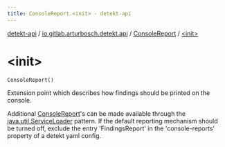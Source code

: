 ```yaml
---
title: ConsoleReport.<init> - detekt-api
---
```


[detekt-api](../../index.html) / [io.gitlab.arturbosch.detekt.api](../index.html) / [ConsoleReport](index.html) / [&lt;init&gt;](./-init-.html)

# &lt;init&gt;

`ConsoleReport()`

Extension point which describes how findings should be printed on the console.

Additional [ConsoleReport](index.html)'s can be made available through the [java.util.ServiceLoader](#) pattern.
If the default reporting mechanism should be turned off, exclude the entry 'FindingsReport'
in the 'console-reports' property of a detekt yaml config.


